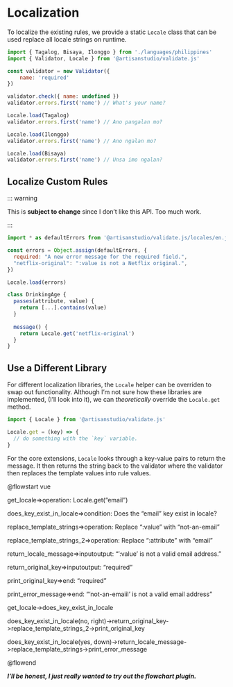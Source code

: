 # Localization

To localize the existing rules, we provide a static `Locale` class that can be used replace all locale strings on runtime.

```javascript
import { Tagalog, Bisaya, Ilonggo } from './languages/philippines'
import { Validator, Locale } from '@artisanstudio/validate.js'

const validator = new Validator({
	name: 'required'
})

validator.check({ name: undefined })
validator.errors.first('name') // What's your name?

Locale.load(Tagalog)
validator.errors.first('name') // Ano pangalan mo?

Locale.load(Ilonggo)
validator.errors.first('name') // Ano ngalan mo?

Locale.load(Bisaya)
validator.errors.first('name') // Unsa imo ngalan?
```

## Localize Custom Rules

::: warning

This is **subject to change** since I don’t like this API. Too much work.

:::

```javascript
import * as defaultErrors from '@artisanstudio/validate.js/locales/en.js'

const errors = Object.assign(defaultErrors, {
  required: "A new error message for the required field.",
  "netflix-original": ":value is not a Netflix original.",
})

Locale.load(errors)

class DrinkingAge {
  passes(attribute, value) {
    return [...].contains(value)
  }
  
  message() {
    return Locale.get('netflix-original')
  }
}
```

## Use a Different Library

For different localization libraries, the `Locale` helper can be overriden to swap out functionality. Although I’m not sure how these libraries are implemented, (I’ll look into it), we can _theoretically_ override the `Locale.get` method.

```javascript
import { Locale } from '@artisanstudio/validate.js'

Locale.get = (key) => {
  // do something with the `key` variable.
}
```

For the core extensions, `Locale` looks through a key-value pairs to return the message. It then returns the string back to the validator where the validator then replaces the template values into rule values.

@flowstart vue

get_locale=>operation: Locale.get(“email”)

does_key_exist_in_locale=>condition: Does the “email” key exist in locale?

replace_template_strings=>operation: Replace “:value” with “not-an-email”

replace_template_strings_2=>operation: Replace “:attribute” with “email”

return_locale_message=>inputoutput: “’:value’ is not a valid email address.”

return_original_key=>inputoutput: “required”

print_original_key=>end: “required”

print_error_message=>end: “‘not-an-emaiil’ is not a valid email address”



get_locale->does_key_exist_in_locale

does_key_exist_in_locale(no, right)->return_original_key->replace_template_strings_2->print_original_key

does_key_exist_in_locale(yes, down)->return_locale_message->replace_template_strings->print_error_message

@flowend



**_I’ll be honest, I just really wanted to try out the flowchart plugin._**